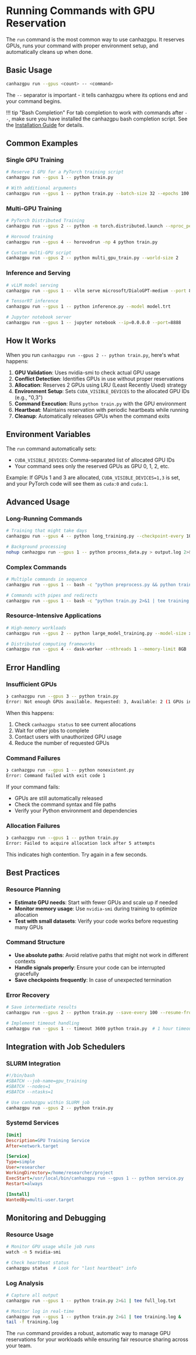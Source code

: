 # Running Commands with GPU Reservation

The `run` command is the most common way to use canhazgpu. It reserves GPUs, runs your command with proper environment setup, and automatically cleans up when done.

## Basic Usage

```bash
canhazgpu run --gpus <count> -- <command>
```

The `--` separator is important - it tells canhazgpu where its options end and your command begins.

!!! tip "Bash Completion"
    For tab completion to work with commands after `--`, make sure you have installed the canhazgpu bash completion script. See the [Installation Guide](installation.md#bash-completion) for details.

## Common Examples

### Single GPU Training
```bash
# Reserve 1 GPU for a PyTorch training script
canhazgpu run --gpus 1 -- python train.py

# With additional arguments
canhazgpu run --gpus 1 -- python train.py --batch-size 32 --epochs 100 --lr 0.001
```

### Multi-GPU Training
```bash
# PyTorch Distributed Training
canhazgpu run --gpus 2 -- python -m torch.distributed.launch --nproc_per_node=2 train.py

# Horovod training
canhazgpu run --gpus 4 -- horovodrun -np 4 python train.py

# Custom multi-GPU script
canhazgpu run --gpus 2 -- python multi_gpu_train.py --world-size 2
```

### Inference and Serving
```bash
# vLLM model serving
canhazgpu run --gpus 1 -- vllm serve microsoft/DialoGPT-medium --port 8000

# TensorRT inference
canhazgpu run --gpus 1 -- python inference.py --model model.trt

# Jupyter notebook server
canhazgpu run --gpus 1 -- jupyter notebook --ip=0.0.0.0 --port=8888
```

## How It Works

When you run `canhazgpu run --gpus 2 -- python train.py`, here's what happens:

1. **GPU Validation**: Uses nvidia-smi to check actual GPU usage
2. **Conflict Detection**: Identifies GPUs in use without proper reservations
3. **Allocation**: Reserves 2 GPUs using LRU (Least Recently Used) strategy
4. **Environment Setup**: Sets `CUDA_VISIBLE_DEVICES` to the allocated GPU IDs (e.g., "0,3")
5. **Command Execution**: Runs `python train.py` with the GPU environment
6. **Heartbeat**: Maintains reservation with periodic heartbeats while running
7. **Cleanup**: Automatically releases GPUs when the command exits

## Environment Variables

The `run` command automatically sets:

- `CUDA_VISIBLE_DEVICES`: Comma-separated list of allocated GPU IDs
- Your command sees only the reserved GPUs as GPU 0, 1, 2, etc.

Example: If GPUs 1 and 3 are allocated, `CUDA_VISIBLE_DEVICES=1,3` is set, and your PyTorch code will see them as `cuda:0` and `cuda:1`.

## Advanced Usage

### Long-Running Commands
```bash
# Training that might take days
canhazgpu run --gpus 4 -- python long_training.py --checkpoint-every 1000

# Background processing
nohup canhazgpu run --gpus 1 -- python process_data.py > output.log 2>&1 &
```

### Complex Commands
```bash
# Multiple commands in sequence
canhazgpu run --gpus 1 -- bash -c "python preprocess.py && python train.py && python evaluate.py"

# Commands with pipes and redirects
canhazgpu run --gpus 1 -- bash -c "python train.py 2>&1 | tee training.log"
```

### Resource-Intensive Applications
```bash
# High-memory workloads
canhazgpu run --gpus 2 -- python large_model_training.py --model-size xl

# Distributed computing frameworks
canhazgpu run --gpus 4 -- dask-worker --nthreads 1 --memory-limit 8GB
```

## Error Handling

### Insufficient GPUs
```bash
❯ canhazgpu run --gpus 3 -- python train.py
Error: Not enough GPUs available. Requested: 3, Available: 2 (1 GPUs in use without reservation - run 'canhazgpu status' for details)
```

When this happens:
1. Check `canhazgpu status` to see current allocations
2. Wait for other jobs to complete
3. Contact users with unauthorized GPU usage
4. Reduce the number of requested GPUs

### Command Failures
```bash
❯ canhazgpu run --gpus 1 -- python nonexistent.py
Error: Command failed with exit code 1
```

If your command fails:
- GPUs are still automatically released
- Check the command syntax and file paths
- Verify your Python environment and dependencies

### Allocation Failures
```bash
❯ canhazgpu run --gpus 1 -- python train.py
Error: Failed to acquire allocation lock after 5 attempts
```

This indicates high contention. Try again in a few seconds.

## Best Practices

### Resource Planning
- **Estimate GPU needs**: Start with fewer GPUs and scale up if needed
- **Monitor memory usage**: Use `nvidia-smi` during training to optimize allocation
- **Test with small datasets**: Verify your code works before requesting many GPUs

### Command Structure
- **Use absolute paths**: Avoid relative paths that might not work in different contexts
- **Handle signals properly**: Ensure your code can be interrupted gracefully
- **Save checkpoints frequently**: In case of unexpected termination

### Error Recovery
```bash
# Save intermediate results
canhazgpu run --gpus 2 -- python train.py --save-every 100 --resume-from checkpoint.pth

# Implement timeout handling
canhazgpu run --gpus 1 -- timeout 3600 python train.py  # 1 hour timeout
```

## Integration with Job Schedulers

### SLURM Integration
```bash
#!/bin/bash
#SBATCH --job-name=gpu_training
#SBATCH --nodes=1
#SBATCH --ntasks=1

# Use canhazgpu within SLURM job
canhazgpu run --gpus 2 -- python train.py
```

### Systemd Services
```ini
[Unit]
Description=GPU Training Service
After=network.target

[Service]
Type=simple
User=researcher
WorkingDirectory=/home/researcher/project
ExecStart=/usr/local/bin/canhazgpu run --gpus 1 -- python service.py
Restart=always

[Install]
WantedBy=multi-user.target
```

## Monitoring and Debugging

### Resource Usage
```bash
# Monitor GPU usage while job runs
watch -n 5 nvidia-smi

# Check heartbeat status
canhazgpu status  # Look for "last heartbeat" info
```

### Log Analysis
```bash
# Capture all output
canhazgpu run --gpus 1 -- python train.py 2>&1 | tee full_log.txt

# Monitor log in real-time
canhazgpu run --gpus 1 -- python train.py 2>&1 | tee training.log &
tail -f training.log
```

The `run` command provides a robust, automatic way to manage GPU reservations for your workloads while ensuring fair resource sharing across your team.
